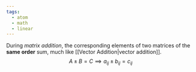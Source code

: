 ```yaml
---
tags:
  - atom
  - math
  - linear
---
```

During *matrix addition*, the corresponding elements of two matrices of the **same order** sum, much like [[Vector Addition|vector addition]].
$$ A \pm B = C \implies a_{ij} \pm b_{ij} = c_{ij} $$